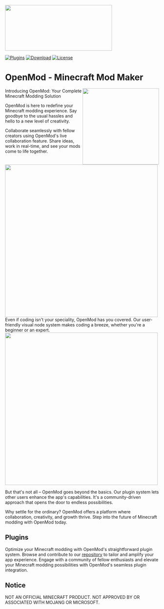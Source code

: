<img width="350" height="150" src="https://cdn.discordapp.com/attachments/867406024808726619/1142160139802124288/OpenMod.png"/>

[![Plugins](https://img.shields.io/badge/Plugins-a87550?style=for-the-badge
)](https://github.com/Open-Mod/Plugins/)
[![Download](https://img.shields.io/badge/Download-57874c?style=for-the-badge
)](https://github.com/OpenMod/OpenMod/releases)
[![License](https://img.shields.io/badge/GPLv3-License?style=for-the-badge&label=License&labelColor=gray&color=white
)](https://github.com/Open-Mod/OpenMod/blob/main/LICENSE)
# OpenMod - Minecraft Mod Maker
<img align="right" width="250" height="250" src="https://cdn.discordapp.com/attachments/867406024808726619/1141320390791143514/Open-ModLogo.png"/>

Introducing OpenMod: Your Complete Minecraft Modding Solution

OpenMod is here to redefine your Minecraft modding experience. Say goodbye to the usual hassles and hello to a new level of creativity.

Collaborate seamlessly with fellow creators using OpenMod's live collaboration feature. Share ideas, work in real-time, and see your mods come to life together.

<img width="500" src="https://cdn.discordapp.com/attachments/867406024808726619/1141331962498396270/image.png"/>
Even if coding isn't your speciality, OpenMod has you covered. Our user-friendly visual node system makes coding a breeze, whether you're a beginner or an expert.

<img width="500" src="https://cdn.discordapp.com/attachments/867406024808726619/1141332046325747722/image.png"/>

But that's not all – OpenMod goes beyond the basics. Our plugin system lets other users enhance the app's capabilities. It's a community-driven approach that opens the door to endless possibilities.

Why settle for the ordinary? OpenMod offers a platform where collaboration, creativity, and growth thrive. Step into the future of Minecraft modding with OpenMod today.

## Plugins
Optimize your Minecraft modding with OpenMod's straightforward plugin system. Browse and contribute to our [repository](https://github.com/Open-Mod/Plugins/) to tailor and amplify your app experience. Engage with a community of fellow enthusiasts and elevate your Minecraft modding possibilities with OpenMod's seamless plugin integration.

## Notice

NOT AN OFFICIAL MINECRAFT PRODUCT. NOT APPROVED BY OR ASSOCIATED WITH MOJANG OR MICROSOFT.
